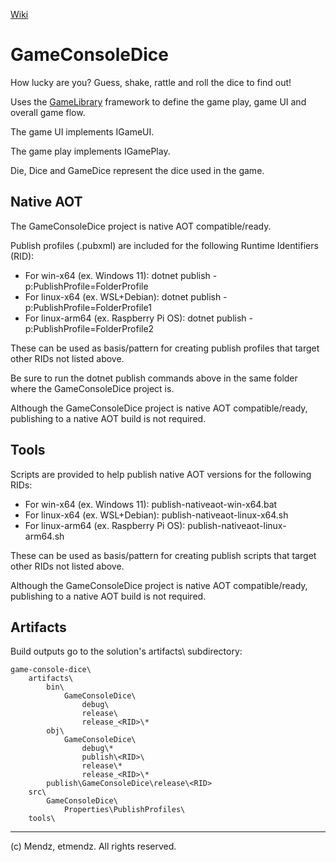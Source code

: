 [Wiki](https://github.com/etmendz/game-console-dice/wiki)
# GameConsoleDice
How lucky are you? Guess, shake, rattle and roll the dice to find out!

Uses the [GameLibrary](https://github.com/etmendz/game-library/wiki) framework to define the game play, game UI and overall game flow.

The game UI implements IGameUI.

The game play implements IGamePlay.

Die, Dice and GameDice represent the dice used in the game.

## Native AOT
The GameConsoleDice project is native AOT compatible/ready.

Publish profiles (.pubxml) are included for the following Runtime Identifiers (RID):

* For win-x64 (ex. Windows 11): dotnet publish -p:PublishProfile=FolderProfile
* For linux-x64 (ex. WSL+Debian): dotnet publish -p:PublishProfile=FolderProfile1
* For linux-arm64 (ex. Raspberry Pi OS): dotnet publish -p:PublishProfile=FolderProfile2

These can be used as basis/pattern for creating publish profiles that target other RIDs not listed above.

Be sure to run the dotnet publish commands above in the same folder where the GameConsoleDice project is.

Although the GameConsoleDice project is native AOT compatible/ready, publishing to a native AOT build is not required.

## Tools
Scripts are provided to help publish native AOT versions for the following RIDs:

* For win-x64 (ex. Windows 11): publish-nativeaot-win-x64.bat
* For linux-x64 (ex. WSL+Debian): publish-nativeaot-linux-x64.sh
* For linux-arm64 (ex. Raspberry Pi OS): publish-nativeaot-linux-arm64.sh

These can be used as basis/pattern for creating publish scripts that target other RIDs not listed above.

Although the GameConsoleDice project is native AOT compatible/ready, publishing to a native AOT build is not required.

## Artifacts
Build outputs go to the solution's artifacts\ subdirectory:

    game-console-dice\
        artifacts\
            bin\
                GameConsoleDice\
                    debug\
                    release\
                    release_<RID>\*
            obj\
                GameConsoleDice\
                    debug\*
                    publish\<RID>\
                    release\*
                    release_<RID>\*
            publish\GameConsoleDice\release\<RID>
        src\
            GameConsoleDice\
                Properties\PublishProfiles\
        tools\

---

(c) Mendz, etmendz. All rights reserved.
